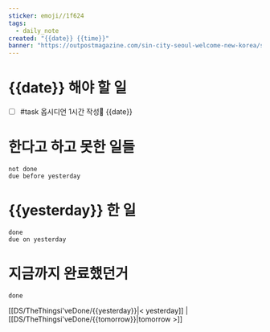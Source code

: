 ```yaml
---
sticker: emoji//1f624
tags:
  - daily_note
created: "{{date}} {{time}}"
banner: "https://outpostmagazine.com/sin-city-seoul-welcome-new-korea/seoul-skyline-photo/"
---
```


# {{date}} 해야 할 일

- [ ] #task 옵시디언 1시간 작성📅 {{date}}

# 한다고 하고 못한 일들
```tasks
not done
due before yesterday
```
# {{yesterday}} 한 일
```tasks
done
due on yesterday
```
# 지금까지 완료했던거 
```tasks
done
```
[[DS/TheThingsi'veDone/{{yesterday}}|< yesterday]] | [[DS/TheThingsi'veDone/{{tomorrow}}|tomorrow >]]